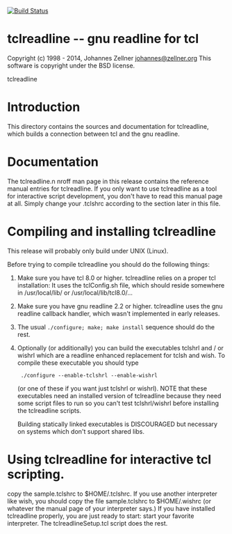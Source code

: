 [![Build Status](https://travis-ci.org/flightaware/tclreadline.svg?branch=master)](https://travis-ci.org/flightaware/tclreadline)

# tclreadline -- gnu readline for tcl

Copyright (c) 1998 - 2014, Johannes Zellner <johannes@zellner.org>
This software is copyright under the BSD license.



tclreadline


Introduction
===============

This directory contains the sources and documentation for tclreadline,
which builds a connection between tcl and the gnu readline.

Documentation
================

The tclreadline.n nroff man page in this release contains the reference
manual entries for tclreadline.  If you only want to use tclreadline as
a tool for interactive script development,  you don't have to read this
manual page at all.  Simply change your .tclshrc according to the section
later in this file.

Compiling and installing tclreadline
=======================================

This release will probably only build under UNIX (Linux).

Before trying to compile tclreadline you should do the following things:

1. Make sure you have tcl 8.0 or higher. 
   tclreadline relies on a proper tcl installation:
   It uses the tclConfig.sh file, which should reside somewhere
   in /usr/local/lib/ or /usr/local/lib/tcl8.0/...

2. Make sure you have gnu readline 2.2 or higher.
   tclreadline uses the gnu readline callback handler, which
   wasn't implemented in early releases.

3. The usual `./configure; make; make install` sequence should do the rest.

4. Optionally (or additionally) you can build the executables
   tclshrl and / or wishrl which are a readline enhanced replacement
   for tclsh and wish. To compile these executable you should type

        ./configure --enable-tclshrl --enable-wishrl

    (or one of these if you want just tclshrl or wishrl).
    NOTE that these executables need an installed version of
    tclreadline because they need some script files to run
    so you can't test tclshrl/wishrl before installing
    the tclreadline scripts.

    Building statically linked executables is DISCOURAGED
    but necessary on systems which don't support shared libs.


Using tclreadline for interactive tcl scripting.
================================================

copy the sample.tclshrc to $HOME/.tclshrc. If you use another interpreter
like wish, you should copy the file sample.tclshrc to $HOME/.wishrc
(or whatever the manual page of your interpreter says.) If you have
installed tclreadline properly, you are just ready to start:
start your favorite interpreter. The tclreadlineSetup.tcl script
does the rest.

